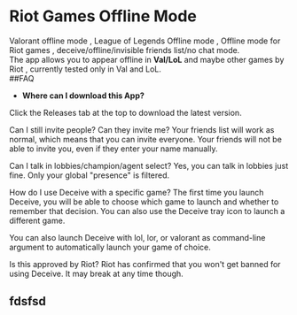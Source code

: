 # Riot Games Offline Mode
Valorant offline mode , League of Legends Offline mode , Offline mode for Riot games , deceive/offline/invisible friends list/no chat mode.      
The app allows you to appear offline in **Val/LoL** and maybe other games by Riot , currently tested only in Val and LoL.                
##FAQ
- **Where can I download this App?**

Click the Releases tab at the top to download the latest version.

Can I still invite people? Can they invite me?
Your friends list will work as normal, which means that you can invite everyone. Your friends will not be able to invite you, even if they enter your name manually.

Can I talk in lobbies/champion/agent select?
Yes, you can talk in lobbies just fine. Only your global "presence" is filtered.

How do I use Deceive with a specific game?
The first time you launch Deceive, you will be able to choose which game to launch and whether to remember that decision. You can also use the Deceive tray icon to launch a different game.

You can also launch Deceive with lol, lor, or valorant as command-line argument to automatically launch your game of choice.

Is this approved by Riot?
Riot has confirmed that you won't get banned for using Deceive. It may break at any time though.


## fdsfsd


